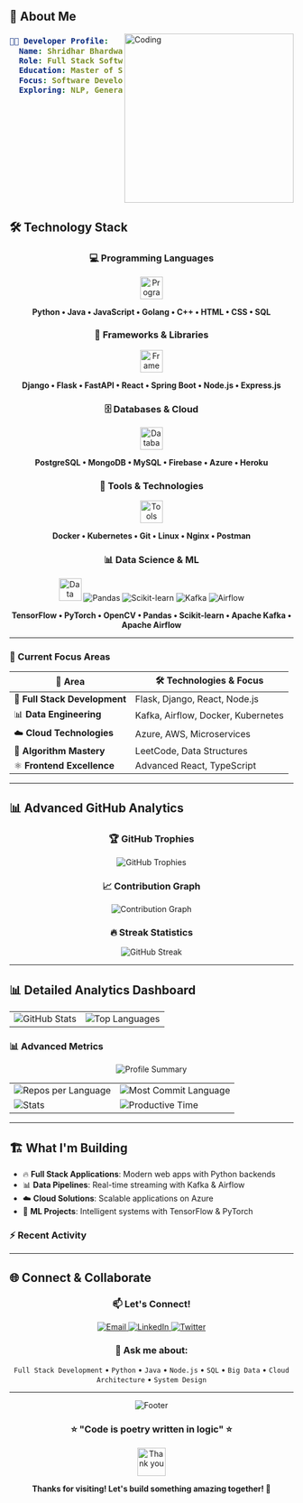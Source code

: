 ## 🚀 About Me

<img align="right" alt="Coding" width="300" src="https://user-images.githubusercontent.com/74038190/229223263-cf2e4b07-2615-4f87-9c38-e37600f8381a.gif">

<div align="left">
  
<h3>

```yaml
🧑‍💻 Developer Profile:
  Name: Shridhar Bhardwaj
  Role: Full Stack Software Engineer & Data Practitioner
  Education: Master of Science in Computer Science
  Focus: Software Development & Data Science
  Exploring: NLP, Generative AI, RAG, etc.
```

</h3>

</div>

<br clear="right"/>

## 🛠️ Technology Stack

<div align="center">

### 💻 Programming Languages
<img height="40" src="https://skillicons.dev/icons?i=python,java,javascript,go,cpp,html,css,sql" alt="Programming Languages" />

**Python • Java • JavaScript • Golang • C++ • HTML • CSS • SQL**

### 🚀 Frameworks & Libraries
<img height="40" src="https://skillicons.dev/icons?i=django,flask,fastapi,react,spring,nodejs,express" alt="Frameworks" />

**Django • Flask • FastAPI • React • Spring Boot • Node.js • Express.js**

### 🗄️ Databases & Cloud
<img height="40" src="https://skillicons.dev/icons?i=postgresql,mongodb,mysql,firebase,azure,heroku" alt="Databases & Cloud" />

**PostgreSQL • MongoDB • MySQL • Firebase • Azure • Heroku**

### 🔧 Tools & Technologies
<img height="40" src="https://skillicons.dev/icons?i=docker,kubernetes,git,linux,nginx,postman" alt="Tools" />

**Docker • Kubernetes • Git • Linux • Nginx • Postman**

### 📊 Data Science & ML
<img height="40" src="https://skillicons.dev/icons?i=tensorflow,pytorch,opencv" alt="Data Science" />
<img src="https://img.shields.io/badge/pandas-150458?style=flat-square&logo=pandas&logoColor=white" alt="Pandas" />
<img src="https://img.shields.io/badge/scikit--learn-F7931E?style=flat-square&logo=scikit-learn&logoColor=white" alt="Scikit-learn" />
<img src="https://img.shields.io/badge/Apache%20Kafka-231F20?style=flat-square&logo=apache-kafka&logoColor=white" alt="Kafka" />
<img src="https://img.shields.io/badge/Apache%20Airflow-017CEE?style=flat-square&logo=apache-airflow&logoColor=white" alt="Airflow" />

**TensorFlow • PyTorch • OpenCV • Pandas • Scikit-learn • Apache Kafka • Apache Airflow**

</div>

---

### 🎯 Current Focus Areas

<div align="left">

| 🚀 **Area** | 🛠️ **Technologies & Focus** |
|-------------|------------------------------|
| 🔭 **Full Stack Development** | Flask, Django, React, Node.js |
| 📊 **Data Engineering** | Kafka, Airflow, Docker, Kubernetes |
| ☁️ **Cloud Technologies** | Azure, AWS, Microservices |
| 🧠 **Algorithm Mastery** | LeetCode, Data Structures |
| ⚛️ **Frontend Excellence** | Advanced React, TypeScript |

</div>

---

## 📊 Advanced GitHub Analytics

<div align="center">

### 🏆 GitHub Trophies
<img src="https://github-profile-trophy.vercel.app/?username=shree-bd&theme=radical&no-frame=false&no-bg=false&margin-w=4&row=1" alt="GitHub Trophies" />

### 📈 Contribution Graph
<img src="https://github-readme-activity-graph.vercel.app/graph?username=shree-bd&theme=react-dark&bg_color=20232a&hide_border=true" alt="Contribution Graph" />

### 🔥 Streak Statistics
<img src="https://streak-stats.demolab.com?user=shree-bd&theme=radical&hide_border=true&border_radius=10&date_format=M%20j%5B%2C%20Y%5D" alt="GitHub Streak" />

</div>

---

## 📊 Detailed Analytics Dashboard

<div align="center">
  <table>
    <tr>
      <td>
        <img src="https://github-readme-stats.vercel.app/api?username=shree-bd&show_icons=true&theme=radical&hide_border=true&count_private=true&include_all_commits=true" alt="GitHub Stats" />
      </td>
      <td>
        <img src="https://github-readme-stats.vercel.app/api/top-langs/?username=shree-bd&theme=radical&hide_border=true&layout=compact&langs_count=8" alt="Top Languages" />
      </td>
    </tr>
  </table>
</div>

### 📊 Advanced Metrics

<div align="center">
  <img src="https://github-profile-summary-cards.vercel.app/api/cards/profile-details?username=shree-bd&theme=radical" alt="Profile Summary" />
</div>

<div align="center">
  <table>
    <tr>
      <td><img src="https://github-profile-summary-cards.vercel.app/api/cards/repos-per-language?username=shree-bd&theme=radical" alt="Repos per Language" /></td>
      <td><img src="https://github-profile-summary-cards.vercel.app/api/cards/most-commit-language?username=shree-bd&theme=radical" alt="Most Commit Language" /></td>
    </tr>
    <tr>
      <td><img src="https://github-profile-summary-cards.vercel.app/api/cards/stats?username=shree-bd&theme=radical" alt="Stats" /></td>
      <td><img src="https://github-profile-summary-cards.vercel.app/api/cards/productive-time?username=shree-bd&theme=radical&utcOffset=8" alt="Productive Time" /></td>
    </tr>
  </table>
</div>

---

## 🏗️ What I'm Building
- 🔥 **Full Stack Applications**: Modern web apps with Python backends
- 📊 **Data Pipelines**: Real-time streaming with Kafka & Airflow
- ☁️ **Cloud Solutions**: Scalable applications on Azure
- 🤖 **ML Projects**: Intelligent systems with TensorFlow & PyTorch

### ⚡ Recent Activity
<!--START_SECTION:activity-->
<!--END_SECTION:activity-->

---

## 🌐 Connect & Collaborate

<div align="center">
  
### 📫 Let's Connect!
  
<a href="mailto:shree@csu.fullerton.edu">
  <img src="https://img.shields.io/badge/Email-D14836?style=for-the-badge&logo=gmail&logoColor=white" alt="Email" />
</a>
<a href="https://www.linkedin.com/in/shree-bd/">
  <img src="https://img.shields.io/badge/LinkedIn-0077B5?style=for-the-badge&logo=linkedin&logoColor=white" alt="LinkedIn" />
</a>
<a href="https://x.com/bshree_18">
  <img src="https://img.shields.io/badge/Twitter-1DA1F2?style=for-the-badge&logo=twitter&logoColor=white" alt="Twitter" />
</a>

### 💬 Ask me about:
`Full Stack Development` • `Python` • `Java` • `Node.js` • `SQL` • `Big Data` • `Cloud Architecture` • `System Design`

</div>

---

<div align="center">
  <img src="https://capsule-render.vercel.app/api?type=waving&color=gradient&customColorList=6,11,20&height=100&section=footer" alt="Footer" />
  
  ### ⭐ "Code is poetry written in logic" ⭐
  
  <img src="https://user-images.githubusercontent.com/74038190/212284087-bbe7e430-757e-4901-90bf-4cd2ce3e1852.gif" width="50" alt="Thank you" />
  
  **Thanks for visiting! Let's build something amazing together! 🚀**
  
</div>
